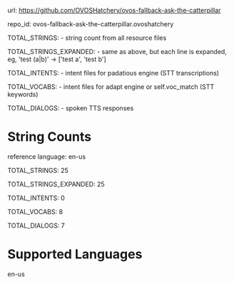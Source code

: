 
url: https://github.com/OVOSHatchery/ovos-fallback-ask-the-catterpillar

repo_id: ovos-fallback-ask-the-catterpillar.ovoshatchery

TOTAL_STRINGS:  - string count from all resource files

TOTAL_STRINGS_EXPANDED: - same as above, but each line is expanded, eg, 'test (a|b)' -> ['test a', 'test b']

TOTAL_INTENTS: - intent files for padatious engine (STT transcriptions)

TOTAL_VOCABS: - intent files for adapt engine or self.voc_match (STT keywords)

TOTAL_DIALOGS: - spoken TTS responses


# String Counts

reference language: en-us

TOTAL_STRINGS: 25  

TOTAL_STRINGS_EXPANDED: 25  

TOTAL_INTENTS: 0  

TOTAL_VOCABS: 8  

TOTAL_DIALOGS: 7  

# Supported Languages

en-us
